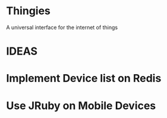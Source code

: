 # Thingies

A universal interface for the internet of things

# IDEAS

# Implement Device list on Redis
# Use JRuby on Mobile Devices
